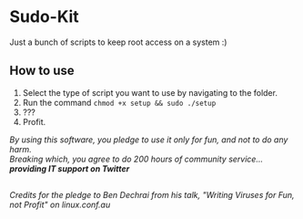 # Sudo-Kit

Just a bunch of scripts to keep root access on a system :)

## How to use
1. Select the type of script you want to use by navigating to the folder.
2. Run the command `chmod +x setup && sudo ./setup`
3. ???
4. Profit.

_By using this software, you pledge to use it only for fun, and not to do any harm.  
Breaking which, you agree to do 200 hours of community service...  
**providing IT support on Twitter**_

##   
_Credits for the pledge to Ben Dechrai from his talk, "Writing Viruses for Fun, not Profit" on linux.conf.au_
